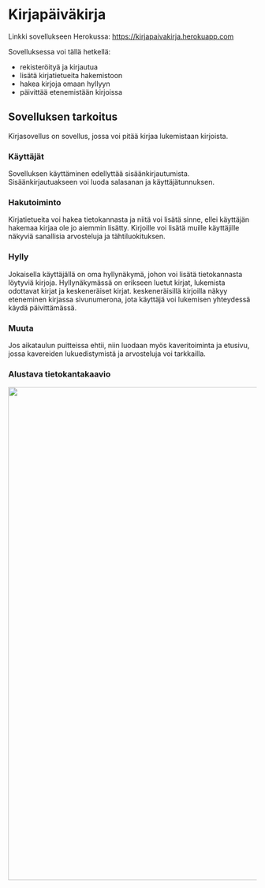 # Kirjapäiväkirja

Linkki sovellukseen Herokussa: https://kirjapaivakirja.herokuapp.com

Sovelluksessa voi tällä hetkellä:
- rekisteröityä ja kirjautua 
- lisätä kirjatietueita hakemistoon
- hakea kirjoja omaan hyllyyn
- päivittää etenemistään kirjoissa

## Sovelluksen tarkoitus
Kirjasovellus on sovellus, jossa voi pitää kirjaa lukemistaan kirjoista. 

### Käyttäjät
Sovelluksen käyttäminen edellyttää sisäänkirjautumista. Sisäänkirjautuakseen voi luoda salasanan ja käyttäjätunnuksen. 

### Hakutoiminto
Kirjatietueita voi hakea tietokannasta ja niitä voi lisätä sinne, ellei käyttäjän hakemaa kirjaa ole jo aiemmin lisätty. Kirjoille voi lisätä muille käyttäjille näkyviä sanallisia arvosteluja ja tähtiluokituksen.

### Hylly
Jokaisella käyttäjällä on oma hyllynäkymä, johon voi lisätä tietokannasta löytyviä kirjoja. Hyllynäkymässä on erikseen luetut kirjat, lukemista odottavat kirjat ja keskeneräiset kirjat. keskeneräisillä kirjoilla näkyy eteneminen kirjassa sivunumerona, jota käyttäjä voi lukemisen yhteydessä käydä päivittämässä.

### Muuta
Jos aikataulun puitteissa ehtii, niin luodaan myös kaveritoiminta ja etusivu, jossa kavereiden lukuedistymistä ja arvosteluja voi tarkkailla.

### Alustava tietokantakaavio
<img src="https://github.com/Juboskar/tsoha-projekti/blob/main/alustava_tietokantakaavio.png" width="1000">
